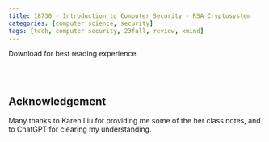 ```yaml
---
title: 18730 - Introduction to Computer Security - RSA Cryptosystem
categories: [computer science, security]
tags: [tech, computer security, 23fall, review, xmind]
---
```


Download for best reading experience.

<object data="{{ site.baseurl }}/assets/pdf/23fall-18730/18730-rsa.pdf" type="application/pdf" width="100%" height="1000px">
</object>


<div style="height: 30px;"></div>

## Acknowledgement

Many thanks to Karen Liu for providing me some of the her class notes, and to ChatGPT for clearing my understanding.
